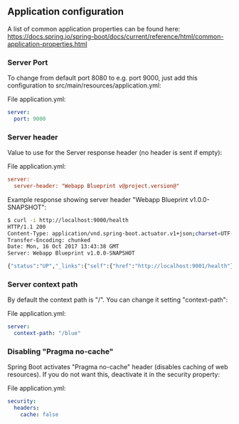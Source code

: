## Application configuration

A list of common application properties can be found here: <https://docs.spring.io/spring-boot/docs/current/reference/html/common-application-properties.html>

### Server Port

To change from default port 8080 to e.g. port 9000, just add this configuration to src/main/resources/application.yml:

File application.yml:

```yml
server:
  port: 9000
```

### Server header

Value to use for the Server response header (no header is sent if empty):

File application.yml:

```ini
server:
  server-header: "Webapp Blueprint v@project.version@"
```

Example response showing server header "Webapp Blueprint v1.0.0-SNAPSHOT":

```sh
$ curl -i http://localhost:9000/health
HTTP/1.1 200 
Content-Type: application/vnd.spring-boot.actuator.v1+json;charset=UTF-8
Transfer-Encoding: chunked
Date: Mon, 16 Oct 2017 13:43:38 GMT
Server: Webapp Blueprint v1.0.0-SNAPSHOT

{"status":"UP","_links":{"self":{"href":"http://localhost:9001/health"}}}
```

### Server context path

By default the context path is "/". You can change it setting "context-path":

File application.yml:

```yml
server:
  context-path: "/blue"
```

### Disabling "Pragma no-cache"

Spring Boot activates "Pragma no-cache" header (disables caching of web resources).
If you do not want this, deactivate it in the security property:

File application.yml:

```yml
security:
  headers:
    cache: false
```
